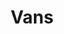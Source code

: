 ---
title: Vans
crosslinks:
- malefashionadvice
- CalPolyPomona
- Shoplifting
- firstworldanarchists
- streetwear
- Sneakers
---